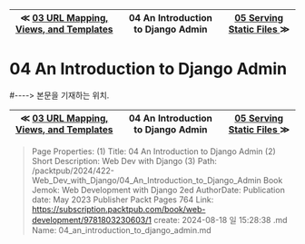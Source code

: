 
| ≪ [ 03 URL Mapping, Views, and Templates ](/packtpub/2024/422-Web_Dev_with_Django/03_URL_Mapping__Views__and_Templates) | 04 An Introduction to Django Admin | [ 05 Serving Static Files ](/packtpub/2024/422-Web_Dev_with_Django/05_Serving_Static_Files) ≫ |
|:----:|:----:|:----:|

# 04 An Introduction to Django Admin
#----> 본문을 기재하는 위치.



| ≪ [ 03 URL Mapping, Views, and Templates ](/packtpub/2024/422-Web_Dev_with_Django/03_URL_Mapping__Views__and_Templates) | 04 An Introduction to Django Admin | [ 05 Serving Static Files ](/packtpub/2024/422-Web_Dev_with_Django/05_Serving_Static_Files) ≫ |
|:----:|:----:|:----:|

> Page Properties:
> (1) Title: 04 An Introduction to Django Admin
> (2) Short Description: Web Dev with Django
> (3) Path: /packtpub/2024/422-Web_Dev_with_Django/04_An_Introduction_to_Django_Admin
> Book Jemok: Web Development with Django 2ed
> AuthorDate: Publication date: May 2023 Publisher Packt Pages 764
> Link: https://subscription.packtpub.com/book/web-development/9781803230603/1
> create: 2024-08-18 일 15:28:38
> .md Name: 04_an_introduction_to_django_admin.md

